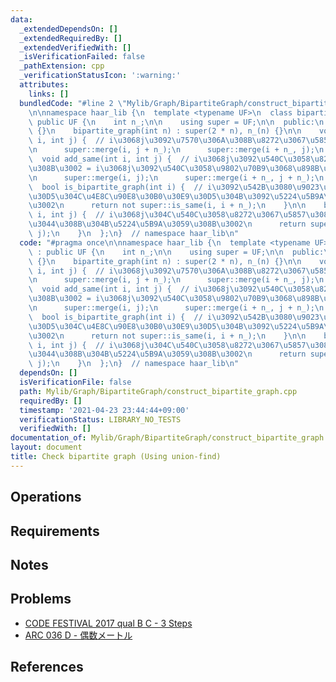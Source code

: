 ```yaml
---
data:
  _extendedDependsOn: []
  _extendedRequiredBy: []
  _extendedVerifiedWith: []
  _isVerificationFailed: false
  _pathExtension: cpp
  _verificationStatusIcon: ':warning:'
  attributes:
    links: []
  bundledCode: "#line 2 \"Mylib/Graph/BipartiteGraph/construct_bipartite_graph.cpp\"\
    \n\nnamespace haar_lib {\n  template <typename UF>\n  class bipartite_graph :\
    \ public UF {\n    int n_;\n\n    using super = UF;\n\n  public:\n    bipartite_graph()\
    \ {}\n    bipartite_graph(int n) : super(2 * n), n_(n) {}\n\n    void add_diff(int\
    \ i, int j) {  // i\u3068j\u3092\u7570\u306A\u308B\u8272\u3067\u5857\u308B\u3002\
    \n      super::merge(i, j + n_);\n      super::merge(i + n_, j);\n    }\n\n  \
    \  void add_same(int i, int j) {  // i\u3068j\u3092\u540C\u3058\u8272\u3067\u5857\
    \u308B\u3002 = i\u3068j\u3092\u540C\u3058\u9802\u70B9\u3068\u898B\u505A\u3059\u3002\
    \n      super::merge(i, j);\n      super::merge(i + n_, j + n_);\n    }\n\n  \
    \  bool is_bipartite_graph(int i) {  // i\u3092\u542B\u3080\u9023\u7D50\u30B0\u30E9\
    \u30D5\u304C\u4E8C\u90E8\u30B0\u30E9\u30D5\u304B\u3092\u5224\u5B9A\u3059\u308B\
    \u3002\n      return not super::is_same(i, i + n_);\n    }\n\n    bool is_same(int\
    \ i, int j) {  // i\u3068j\u304C\u540C\u3058\u8272\u3067\u5857\u3089\u308C\u3066\
    \u3044\u308B\u304B\u5224\u5B9A\u3059\u308B\u3002\n      return super::is_same(i,\
    \ j);\n    }\n  };\n}  // namespace haar_lib\n"
  code: "#pragma once\n\nnamespace haar_lib {\n  template <typename UF>\n  class bipartite_graph\
    \ : public UF {\n    int n_;\n\n    using super = UF;\n\n  public:\n    bipartite_graph()\
    \ {}\n    bipartite_graph(int n) : super(2 * n), n_(n) {}\n\n    void add_diff(int\
    \ i, int j) {  // i\u3068j\u3092\u7570\u306A\u308B\u8272\u3067\u5857\u308B\u3002\
    \n      super::merge(i, j + n_);\n      super::merge(i + n_, j);\n    }\n\n  \
    \  void add_same(int i, int j) {  // i\u3068j\u3092\u540C\u3058\u8272\u3067\u5857\
    \u308B\u3002 = i\u3068j\u3092\u540C\u3058\u9802\u70B9\u3068\u898B\u505A\u3059\u3002\
    \n      super::merge(i, j);\n      super::merge(i + n_, j + n_);\n    }\n\n  \
    \  bool is_bipartite_graph(int i) {  // i\u3092\u542B\u3080\u9023\u7D50\u30B0\u30E9\
    \u30D5\u304C\u4E8C\u90E8\u30B0\u30E9\u30D5\u304B\u3092\u5224\u5B9A\u3059\u308B\
    \u3002\n      return not super::is_same(i, i + n_);\n    }\n\n    bool is_same(int\
    \ i, int j) {  // i\u3068j\u304C\u540C\u3058\u8272\u3067\u5857\u3089\u308C\u3066\
    \u3044\u308B\u304B\u5224\u5B9A\u3059\u308B\u3002\n      return super::is_same(i,\
    \ j);\n    }\n  };\n}  // namespace haar_lib\n"
  dependsOn: []
  isVerificationFile: false
  path: Mylib/Graph/BipartiteGraph/construct_bipartite_graph.cpp
  requiredBy: []
  timestamp: '2021-04-23 23:44:44+09:00'
  verificationStatus: LIBRARY_NO_TESTS
  verifiedWith: []
documentation_of: Mylib/Graph/BipartiteGraph/construct_bipartite_graph.cpp
layout: document
title: Check bipartite graph (Using union-find)
---
```


## Operations

## Requirements

## Notes

## Problems

- [CODE FESTIVAL 2017 qual B C - 3 Steps](https://atcoder.jp/contests/code-festival-2017-qualb/tasks/code_festival_2017_qualb_c)
- [ARC 036 D - 偶数メートル](https://atcoder.jp/contests/arc036/tasks/arc036_d)

## References

